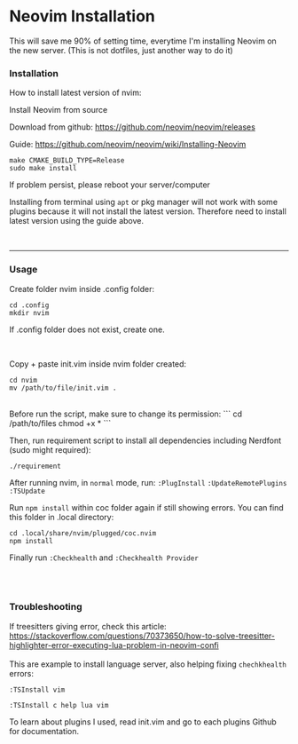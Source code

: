# Neovim Installation

This will save me 90% of setting time, everytime I'm installing Neovim on the new server. 
(This is not dotfiles, just another way to do it)
<br />

### Installation
How to install latest version of nvim:

Install Neovim from source

Download from github:
https://github.com/neovim/neovim/releases

Guide:
https://github.com/neovim/neovim/wiki/Installing-Neovim
```
make CMAKE_BUILD_TYPE=Release
sudo make install
```

If problem persist, please reboot your server/computer

Installing from terminal using `apt` or pkg manager will not work
with some plugins because it will not install the latest version. 
Therefore need to install latest version using the guide above.

<br />
<hr />

### Usage
Create folder nvim inside .config folder:
```
cd .config
mkdir nvim
```
If .config folder does not exist, create one.

<br />

Copy + paste init.vim inside nvim folder created:
```
cd nvim
mv /path/to/file/init.vim .
```
<br />
Before run the script, make sure to change its permission:
```
cd /path/to/files
chmod +x *
```

Then, run requirement script to install all dependencies including Nerdfont (sudo might required):
```
./requirement
```

After running nvim, in `normal` mode, run:
`:PlugInstall`
`:UpdateRemotePlugins`
`:TSUpdate`

Run `npm install` within coc folder again if still showing errors. You can find this folder in .local directory:
```
cd .local/share/nvim/plugged/coc.nvim
npm install
```



Finally run `:Checkhealth` and `:Checkhealth Provider`

<br />
<br />

### Troubleshooting

If treesitters giving error, check this article:
https://stackoverflow.com/questions/70373650/how-to-solve-treesitter-highlighter-error-executing-lua-problem-in-neovim-confi
<br />
<br />
This are example to install language server, also helping fixing `chechkhealth` errors:


```
:TSInstall vim
```

```
:TSInstall c help lua vim
```

To learn about plugins I used, read init.vim and go to each plugins Github for documentation.
<br />
<br />
